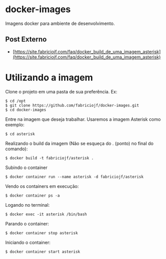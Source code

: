 # docker-images

Imagens docker para ambiente de desenvolvimento.

## Post Externo

* [https://site.fabriciojf.com/faq/docker_build_de_uma_imagem_asterisk](https://site.fabriciojf.com/faq/docker_build_de_uma_imagem_asterisk)

# Utilizando a imagem

Clone o projeto em uma pasta de sua preferência. Ex:

```console
$ cd /opt
$ git clone https://github.com/fabriciojf/docker-images.git
$ cd docker-images
```

Entre na imagem que deseja trabalhar. Usaremos a imagem Asterisk como exemplo:

```console
$ cd asterisk
```

Realizando o build da imagem (Não se esqueça do . (ponto) no final do comando):

```console
$ docker build -t fabriciojf/asterisk .
```
Subindo o container

```console
$ docker container run --name asterisk -d fabriciojf/asterisk
```

Vendo os containers em execução:

```console
$ docker container ps -a
```

Logando no terminal:

```console
$ docker exec -it asterisk /bin/bash
```

Parando o container:

```console
$ docker container stop asterisk
```

Iniciando o container:

```console
$ docker container start asterisk
```